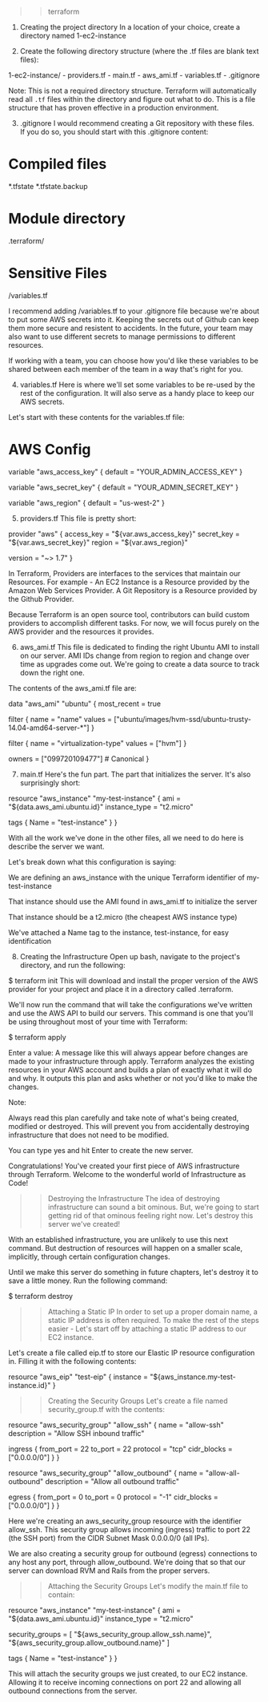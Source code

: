 >> terraform

1) Creating the project directory
In a location of your choice, create a directory named 1-ec2-instance

2) Create the following directory structure (where the .tf files are blank text files):

1-ec2-instance/
    - providers.tf
    - main.tf
    - aws_ami.tf
    - variables.tf
    - .gitignore
	
Note: This is not a required directory structure. Terraform will automatically read all `.tf` files within the directory and figure out what to do. This is a file structure that has proven effective in a production environment.


3) .gitignore
I would recommend creating a Git repository with these files. If you do so, you should start with this .gitignore content:

# Compiled files
*.tfstate
*.tfstate.backup

# Module directory
.terraform/

# Sensitive Files
/variables.tf

I recommend adding /variables.tf to your .gitignore file because we're about to put some AWS secrets into it. Keeping the secrets out of Github can keep them more secure and resistent to accidents. In the future, your team may also want to use different secrets to manage permissions to different resources.

If working with a team, you can choose how you'd like these variables to be shared between each member of the team in a way that's right for you.


4) variables.tf
Here is where we'll set some variables to be re-used by the rest of the configuration. It will also serve as a handy place to keep our AWS secrets.

Let's start with these contents for the variables.tf file:

# AWS Config

variable "aws_access_key" {
  default = "YOUR_ADMIN_ACCESS_KEY"
}

variable "aws_secret_key" {
  default = "YOUR_ADMIN_SECRET_KEY"
}

variable "aws_region" {
  default = "us-west-2"
}


5) providers.tf
This file is pretty short:

provider "aws" {
  access_key = "${var.aws_access_key}"
  secret_key = "${var.aws_secret_key}"
  region     = "${var.aws_region}"
  
  version = "~> 1.7"
}


In Terraform, Providers are interfaces to the services that maintain our Resources. For example - An EC2 Instance is a Resource provided by the Amazon Web Services Provider. A Git Repository is a Resource provided by the Github Provider.

Because Terraform is an open source tool, contributors can build custom providers to accomplish different tasks. For now, we will focus purely on the AWS provider and the resources it provides.


6) aws_ami.tf
This file is dedicated to finding the right Ubuntu AMI to install on our server. AMI IDs change from region to region and change over time as upgrades come out. We're going to create a data source to track down the right one.

The contents of the aws_ami.tf file are:

data "aws_ami" "ubuntu" {
  most_recent = true

  filter {
    name   = "name"
    values = ["ubuntu/images/hvm-ssd/ubuntu-trusty-14.04-amd64-server-*"]
  }

  filter {
    name   = "virtualization-type"
    values = ["hvm"]
  }

  owners = ["099720109477"] # Canonical
}



7) main.tf
Here's the fun part. The part that initializes the server. It's also surprisingly short:

resource "aws_instance" "my-test-instance" {
  ami             = "${data.aws_ami.ubuntu.id}"
  instance_type   = "t2.micro"

  tags {
    Name = "test-instance"
  }
}



With all the work we've done in the other files, all we need to do here is describe the server we want.

Let's break down what this configuration is saying:

We are defining an aws_instance with the unique Terraform identifier of my-test-instance

That instance should use the AMI found in aws_ami.tf to initialize the server

That instance should be a t2.micro (the cheapest AWS instance type)

We've attached a Name tag to the instance, test-instance, for easy identification



8) Creating the Infrastructure
Open up bash, navigate to the project's directory, and run the following:

$ terraform init
This will download and install the proper version of the AWS provider for your project and place it in a directory called .terraform.



We'll now run the command that will take the configurations we've written and use the AWS API to build our servers. This command is one that you'll be using throughout most of your time with Terraform:

$ terraform apply



Enter a value:
A message like this will always appear before changes are made to your infrastructure through apply. Terraform analyzes the existing resources in your AWS account and builds a plan of exactly what it will do and why. It outputs this plan and asks whether or not you'd like to make the changes.

Note:

Always read this plan carefully and take note of what's being created, modified or destroyed. This will prevent you from accidentally destroying infrastructure that does not need to be modified.

You can type yes and hit Enter to create the new server.

Congratulations! You've created your first piece of AWS infrastructure through Terraform. Welcome to the wonderful world of Infrastructure as Code!



>> Destroying the Infrastructure
The idea of destroying infrastructure can sound a bit ominous. But, we're going to start getting rid of that ominous feeling right now. Let's destroy this server we've created!

With an established infrastructure, you are unlikely to use this next command. But destruction of resources will happen on a smaller scale, implicitly, through certain configuration changes.

Until we make this server do something in future chapters, let's destroy it to save a little money. Run the following command:

$ terraform destroy



>> Attaching a Static IP
In order to set up a proper domain name, a static IP address is often required. To make the rest of the steps easier - Let's start off by attaching a static IP address to our EC2 instance.

Let's create a file called eip.tf to store our Elastic IP resource configuration in. Filling it with the following contents:

resource "aws_eip" "test-eip" {
  instance    = "${aws_instance.my-test-instance.id}"
}




>> Creating the Security Groups
Let's create a file named security_group.tf with the contents:

resource "aws_security_group" "allow_ssh" {
  name        = "allow-ssh"
  description = "Allow SSH inbound traffic"

  ingress {
    from_port   = 22
    to_port     = 22
    protocol    = "tcp"
    cidr_blocks = ["0.0.0.0/0"]
  }
}

resource "aws_security_group" "allow_outbound" {
  name        = "allow-all-outbound"
  description = "Allow all outbound traffic"

  egress {
    from_port = 0
    to_port = 0
    protocol = "-1"
    cidr_blocks = ["0.0.0.0/0"]
  }
}

Here we're creating an aws_security_group resource with the identifier allow_ssh. This security group allows incoming (ingress) traffic to port 22 (the SSH port) from the CIDR Subnet Mask 0.0.0.0/0 (all IPs).

We are also creating a security group for outbound (egress) connections to any host any port, through allow_outbound. We're doing that so that our server can download RVM and Rails from the proper servers.



>> Attaching the Security Groups
Let's modify the main.tf file to contain:

resource "aws_instance" "my-test-instance" {
  ami             = "${data.aws_ami.ubuntu.id}"
  instance_type   = "t2.micro"

  security_groups = [
    "${aws_security_group.allow_ssh.name}",
    "${aws_security_group.allow_outbound.name}"
  ]

  tags {
    Name = "test-instance"
  }
}

This will attach the security groups we just created, to our EC2 instance. Allowing it to receive incoming connections on port 22 and allowing all outbound connections from the server.

